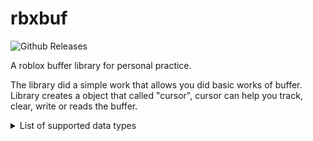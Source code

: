 # rbxbuf
![Github Releases](https://img.shields.io/github/v/release/ersncerror/rbxbuf
)

A roblox buffer library for personal practice.

The library did a simple work that allows you did basic works of buffer. Library creates a object that called "cursor", cursor can help you track, clear, write or reads the buffer.

<details> 

<summary> List of supported data types </summary>

> Updated to Version 1.0.0

> More data types may be added in the future.
> See [Issues with "enhancement"](https://github.com/ersncerror/rbxbuf/issues?q=state%3Aopen%20label%3Aenhancement) or [Milestones](https://github.com/ersncerror/rbxbuf/milestones).

- Int8
- UInt8
- Int16
- UInt16
- Int32
- UInt32
- Float32
- Float64
- String
- Boolean
</details>